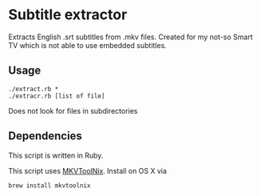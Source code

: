 Subtitle extractor
===

Extracts English .srt subtitles from .mkv files. Created for my not-so Smart TV which is not able to use embedded subtitles.

Usage
---

```Shell
./extract.rb *
./extracr.rb [list of file]
```

Does not look for files in subdirectories

Dependencies
---

This script is written in Ruby.

This script uses [MKVToolNix](https://www.bunkus.org/videotools/mkvtoolnix/). Install on OS X via

```Shell
brew install mkvtoolnix
```
